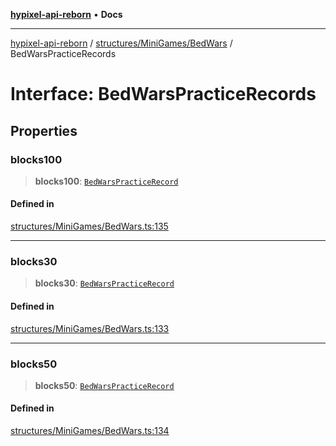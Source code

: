 [**hypixel-api-reborn**](../../../../README.md) • **Docs**

***

[hypixel-api-reborn](../../../../modules.md) / [structures/MiniGames/BedWars](../README.md) / BedWarsPracticeRecords

# Interface: BedWarsPracticeRecords

## Properties

### blocks100

> **blocks100**: [`BedWarsPracticeRecord`](BedWarsPracticeRecord.md)

#### Defined in

[structures/MiniGames/BedWars.ts:135](https://github.com/Kathund/REBORN-docs-TEST/blob/226e7f6a62bb6bca87ef0828ac84e9098d59f860/src/structures/MiniGames/BedWars.ts#L135)

***

### blocks30

> **blocks30**: [`BedWarsPracticeRecord`](BedWarsPracticeRecord.md)

#### Defined in

[structures/MiniGames/BedWars.ts:133](https://github.com/Kathund/REBORN-docs-TEST/blob/226e7f6a62bb6bca87ef0828ac84e9098d59f860/src/structures/MiniGames/BedWars.ts#L133)

***

### blocks50

> **blocks50**: [`BedWarsPracticeRecord`](BedWarsPracticeRecord.md)

#### Defined in

[structures/MiniGames/BedWars.ts:134](https://github.com/Kathund/REBORN-docs-TEST/blob/226e7f6a62bb6bca87ef0828ac84e9098d59f860/src/structures/MiniGames/BedWars.ts#L134)
